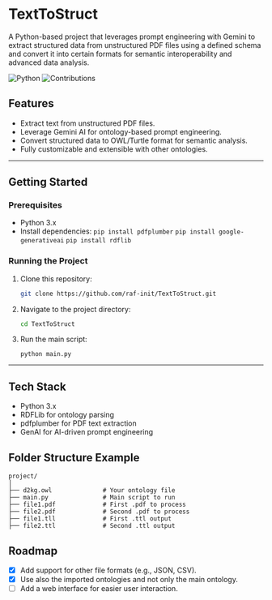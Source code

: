 # TextToStruct
A Python-based project that leverages prompt engineering with Gemini to extract structured data from unstructured PDF files using a defined schema and convert it into certain formats for semantic interoperability and advanced data analysis.

![Python](https://img.shields.io/badge/python-3.x-blue)
![Contributions](https://img.shields.io/badge/contributions-welcome-brightgreen)

## Features
- Extract text from unstructured PDF files.
- Leverage Gemini AI for ontology-based prompt engineering.
- Convert structured data to OWL/Turtle format for semantic analysis.
- Fully customizable and extensible with other ontologies.

---

## Getting Started

### Prerequisites
- Python 3.x
- Install dependencies:
  `pip install pdfplumber`
  `pip install google-generativeai`
  `pip install rdflib`

### Running the Project
1. Clone this repository:
   ```bash
   git clone https://github.com/raf-init/TextToStruct.git
2. Navigate to the project directory:
   ```bash
   cd TextToStruct
3. Run the main script:
   ```
   python main.py
---

## Tech Stack
- Python 3.x
- RDFLib for ontology parsing
- pdfplumber for PDF text extraction
- GenAI for AI-driven prompt engineering

## Folder Structure Example
```
project/
│
├── d2kg.owl              # Your ontology file
├── main.py               # Main script to run
├── file1.pdf             # First .pdf to process
├── file2.pdf             # Second .pdf to process
├── file1.tll             # First .ttl output
├── file2.ttl             # Second .ttl output
```

## Roadmap
- [x] Add support for other file formats (e.g., JSON, CSV).
- [x] Use also the imported ontologies and not only the main ontology.
- [ ] Add a web interface for easier user interaction.
